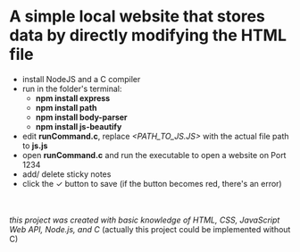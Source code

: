 # A simple local website that stores data by directly modifying the HTML file
- install NodeJS and a C compiler
- run in the folder's terminal:
  - **npm install express**
  - **npm install path**
  - **npm install body-parser**
  - **npm install js-beautify**
- edit **runCommand.c**, replace *<PATH_TO_JS.JS>* with the actual file path to **js.js**
- open **runCommand.c** and run the executable to open a website on Port 1234
- add/ delete sticky notes
- click the ✓ button to save (if the button becomes red, there's an error)

\
\
*this project was created with basic knowledge of HTML, CSS, JavaScript Web API, Node.js, and C* (actually this project could be implemented without C)
